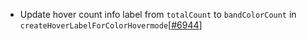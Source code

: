 - Update hover count info label from `totalCount` to `bandColorCount` in `createHoverLabelForColorHovermode`[[#6944](https://github.com/plotly/plotly.js/pull/6944)]